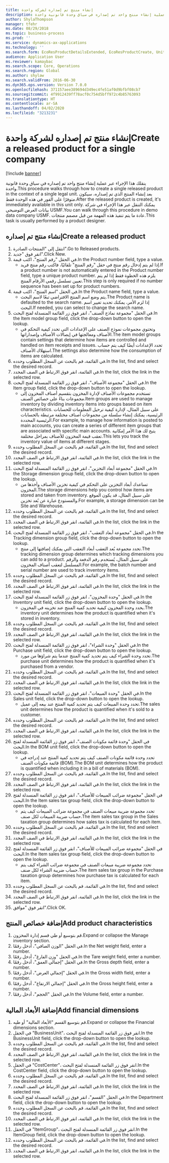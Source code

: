 ```yaml
---
title: إنشاء منتج تم إصداره لشركة واحدة
description: ينقلك هذا الإجراء عبر عملية إنشاء منتج واحد تم إصداره في سياق وحدة قانونية واحدة.
author: ShylaThompson
manager: tfehr
ms.date: 08/29/2018
ms.topic: business-process
ms.prod: ''
ms.service: dynamics-ax-applications
ms.technology: ''
ms.search.form: EcoResProductDetailsExtended, EcoResProductCreate, UnitOfMeasureLookup, DimensionLookup
audience: Application User
ms.reviewer: kamaybac
ms.search.scope: Core, Operations
ms.search.region: Global
ms.author: shylaw
ms.search.validFrom: 2016-06-30
ms.dyn365.ops.version: Version 7.0.0
ms.openlocfilehash: 371157aee389694d349ec4fe51af0d9bfbf08cb7
ms.sourcegitcommit: 4f9912439ff78acf0c754d5bff972c4b85763093
ms.translationtype: HT
ms.contentlocale: ar-SA
ms.lasthandoff: 04/02/2020
ms.locfileid: "3213231"
---
```

# <a name="create-a-released-product-for-a-single-company"></a><span data-ttu-id="c2ab9-103">إنشاء منتج تم إصداره لشركة واحدة</span><span class="sxs-lookup"><span data-stu-id="c2ab9-103">Create a released product for a single company</span></span>

[!include [banner](../../includes/banner.md)]

<span data-ttu-id="c2ab9-104">ينقلك هذا الإجراء عبر عملية إنشاء منتج واحد تم إصداره في سياق وحدة قانونية واحدة.</span><span class="sxs-lookup"><span data-stu-id="c2ab9-104">This procedure walks through how to create a single released product in the context of a single legal unit.</span></span> <span data-ttu-id="c2ab9-105">بعد إنشاء المنتج الذي تم إصداره، سيكون متوفرًا على الفور في هذه الوحدة فقط.</span><span class="sxs-lookup"><span data-stu-id="c2ab9-105">After the released product is created,  it's immediately available in this unit only.</span></span> <span data-ttu-id="c2ab9-106">يمكنك التنقل عبر هذا الإجراء في شركة بيانات العرض التوضيحي USMF.</span><span class="sxs-lookup"><span data-stu-id="c2ab9-106">You can walk through this procedure in demo data company USMF.</span></span> <span data-ttu-id="c2ab9-107">عادة ما يتم تنفيذ هذه المهمة من قبل مصمم منتجات.</span><span class="sxs-lookup"><span data-stu-id="c2ab9-107">This task is usually performed by a product designer.</span></span>


## <a name="create-a-released-product"></a><span data-ttu-id="c2ab9-108">إنشاء منتج تم إصداره</span><span class="sxs-lookup"><span data-stu-id="c2ab9-108">Create a released product</span></span>
1. <span data-ttu-id="c2ab9-109">انتقل إلى "المنتجات الصادرة‬".</span><span class="sxs-lookup"><span data-stu-id="c2ab9-109">Go to Released products.</span></span>
2. <span data-ttu-id="c2ab9-110">انقر فوق "جديد".</span><span class="sxs-lookup"><span data-stu-id="c2ab9-110">Click New.</span></span>
3. <span data-ttu-id="c2ab9-111">في الحقل "رقم المنتج"، اكتب قيمة.</span><span class="sxs-lookup"><span data-stu-id="c2ab9-111">In the Product number field, type a value.</span></span>
    * <span data-ttu-id="c2ab9-112">إذا لم يتم إدخال رقم منتج في حقل "رقم المنتج" تلقائيًا، فاكتب رقم منتج فريد.</span><span class="sxs-lookup"><span data-stu-id="c2ab9-112">If a product number is not automatically entered in the Product number field, type a unique product number.</span></span> <span data-ttu-id="c2ab9-113">يلزم هذه الخطوة فقط إذا لم يتم تعيين تسلسل رقمي الأرقام المنتج.</span><span class="sxs-lookup"><span data-stu-id="c2ab9-113">This step is only  required if no number sequence has been set up for product numbers.</span></span>  
4. <span data-ttu-id="c2ab9-114">في الحقل "اسم المنتج"، اكتب قيمة.</span><span class="sxs-lookup"><span data-stu-id="c2ab9-114">In the Product name field, type a value.</span></span>
    * <span data-ttu-id="c2ab9-115">يتم وضع اسم المنتج الافتراضي تبعًا لاسم البحث.</span><span class="sxs-lookup"><span data-stu-id="c2ab9-115">The Product name is defaulted to the search name.</span></span> <span data-ttu-id="c2ab9-116">إذا لزم الأمر، يمكنك تحديد تغيير اسم البحث.</span><span class="sxs-lookup"><span data-stu-id="c2ab9-116">If needed, you can select to change the search name.</span></span>  
5. <span data-ttu-id="c2ab9-117">في الحقل "مجموعة نماذج الصنف‬‬"، انقر فوق زر القائمة المنسدلة لفتح البحث.</span><span class="sxs-lookup"><span data-stu-id="c2ab9-117">In the Item model group field, click the drop-down button to open the lookup.</span></span>
    * <span data-ttu-id="c2ab9-118">وتحتوي مجموعات نموذج الصنف على الإعدادات التي تحدد كيفية التحكم في الأصناف ومعالجتها في إيصالات الأصناف وإصداراتها.</span><span class="sxs-lookup"><span data-stu-id="c2ab9-118">The item model groups contain settings that determine how items are controlled and handled on item receipts and issues.</span></span> <span data-ttu-id="c2ab9-119">تحدد الإعدادات أيضًا كيف يتم حساب استهلاك الأصناف.</span><span class="sxs-lookup"><span data-stu-id="c2ab9-119">The settings also determine how the consumption of items are calculated.</span></span>  
6. <span data-ttu-id="c2ab9-120">في القائمة، قم بالبحث عن السجل المطلوب وحدده.</span><span class="sxs-lookup"><span data-stu-id="c2ab9-120">In the list, find and select the desired record.</span></span>
7. <span data-ttu-id="c2ab9-121">في القائمة، انقر فوق الارتباط في الصف المحدد.</span><span class="sxs-lookup"><span data-stu-id="c2ab9-121">In the list, click the link in the selected row.</span></span>
8. <span data-ttu-id="c2ab9-122">في الحقل "مجموعة الأصناف‬‬‬"، انقر فوق زر القائمة المنسدلة لفتح البحث.</span><span class="sxs-lookup"><span data-stu-id="c2ab9-122">In the Item group field, click the drop-down button to open the lookup.</span></span>
    * <span data-ttu-id="c2ab9-123">تستخدم مجموعات الأصناف لإدارة المخزون بتقسيم أصناف المخزون إلى مجموعات بناءً على خصائص الصنف.</span><span class="sxs-lookup"><span data-stu-id="c2ab9-123">Item groups are used to manage inventory by dividing inventory items into groups based on item characteristics.</span></span> <span data-ttu-id="c2ab9-124">على سبيل المثال، لإدارة كيفية ترحيل المعلومات للحسابات الرئيسية، يمكنك إنشاء سلسلة من مجموعات أصناف مختلفة مرتبطة بالحسابات الرئيسية المحددة.</span><span class="sxs-lookup"><span data-stu-id="c2ab9-124">For example, to manage how information is posted to main accounts, you can create a series of different item groups that are associated with specific main accounts.</span></span> <span data-ttu-id="c2ab9-125">يتيح لك هذا الأمر إمكانية تعقب قيمة المخزون للأصناف بمراحل مختلفة.</span><span class="sxs-lookup"><span data-stu-id="c2ab9-125">This lets you track the inventory value of items at different stages.</span></span>  
9. <span data-ttu-id="c2ab9-126">في القائمة، قم بالبحث عن السجل المطلوب وحدده.</span><span class="sxs-lookup"><span data-stu-id="c2ab9-126">In the list, find and select the desired record.</span></span>
10. <span data-ttu-id="c2ab9-127">في القائمة، انقر فوق الارتباط في الصف المحدد.</span><span class="sxs-lookup"><span data-stu-id="c2ab9-127">In the list, click the link in the selected row.</span></span>
11. <span data-ttu-id="c2ab9-128">في الحقل "مجموعة أبعاد التخزين‬‬‬‬‬"، انقر فوق زر القائمة المنسدلة لفتح البحث.</span><span class="sxs-lookup"><span data-stu-id="c2ab9-128">In the Storage dimension group field, click the drop-down button to open the lookup.</span></span>
    * <span data-ttu-id="c2ab9-129">تساعدك أبعاد التخزين على التحكم في كيفية تخزين الأصناف وأخذها من المخزون.</span><span class="sxs-lookup"><span data-stu-id="c2ab9-129">The storage dimensions help you control how items are stored and taken from inventory.</span></span> <span data-ttu-id="c2ab9-130">على سبيل المثال، قد يكون الموقع والمستودع عبارة عن بُعد تخزين.</span><span class="sxs-lookup"><span data-stu-id="c2ab9-130">For example, a storage dimension can be Site and Warehouse.</span></span>  
12. <span data-ttu-id="c2ab9-131">في القائمة، قم بالبحث عن السجل المطلوب وحدده.</span><span class="sxs-lookup"><span data-stu-id="c2ab9-131">In the list, find and select the desired record.</span></span>
13. <span data-ttu-id="c2ab9-132">في القائمة، انقر فوق الارتباط في الصف المحدد.</span><span class="sxs-lookup"><span data-stu-id="c2ab9-132">In the list, click the link in the selected row.</span></span>
14. <span data-ttu-id="c2ab9-133">في الحقل "مجموعة أبعاد التعقب‬"، انقر فوق زر القائمة المنسدلة لفتح البحث.</span><span class="sxs-lookup"><span data-stu-id="c2ab9-133">In the Tracking dimension group field, click the drop-down button to open the lookup.</span></span>
    * <span data-ttu-id="c2ab9-134">تحدد مجموعة بُعد التعقب أبعاد التعقب التي يمكنك إضافتها إلى منتج.</span><span class="sxs-lookup"><span data-stu-id="c2ab9-134">The tracking dimension group determines which tracking dimensions you can add to a product.</span></span> <span data-ttu-id="c2ab9-135">على سبيل المثال، يُستخدم رقم الدفعة والرقم المسلسل لتعقب أصناف المخزون.</span><span class="sxs-lookup"><span data-stu-id="c2ab9-135">For example, the batch number and serial number are used to track inventory items.</span></span>  
15. <span data-ttu-id="c2ab9-136">في القائمة، قم بالبحث عن السجل المطلوب وحدده.</span><span class="sxs-lookup"><span data-stu-id="c2ab9-136">In the list, find and select the desired record.</span></span>
16. <span data-ttu-id="c2ab9-137">في القائمة، انقر فوق الارتباط في الصف المحدد.</span><span class="sxs-lookup"><span data-stu-id="c2ab9-137">In the list, click the link in the selected row.</span></span>
17. <span data-ttu-id="c2ab9-138">في الحقل "وحدة المخزون‬‬‬"، انقر فوق زر القائمة المنسدلة لفتح البحث.</span><span class="sxs-lookup"><span data-stu-id="c2ab9-138">In the Inventory unit field, click the drop-down button to open the lookup.</span></span>
    * <span data-ttu-id="c2ab9-139">يحدد وحدة المخزون كيفية تحديد كمية المنتج عند تخزينه في المخزون.</span><span class="sxs-lookup"><span data-stu-id="c2ab9-139">The inventory unit determines how the product is quantified when it's stored in inventory.</span></span>  
18. <span data-ttu-id="c2ab9-140">في القائمة، قم بالبحث عن السجل المطلوب وحدده.</span><span class="sxs-lookup"><span data-stu-id="c2ab9-140">In the list, find and select the desired record.</span></span>
19. <span data-ttu-id="c2ab9-141">في القائمة، انقر فوق الارتباط في الصف المحدد.</span><span class="sxs-lookup"><span data-stu-id="c2ab9-141">In the list, click the link in the selected row.</span></span>
20. <span data-ttu-id="c2ab9-142">في الحقل "وحدة الشراء‬‬‬"، انقر فوق زر القائمة المنسدلة لفتح البحث.</span><span class="sxs-lookup"><span data-stu-id="c2ab9-142">In the Purchase unit field, click the drop-down button to open the lookup.</span></span>
    * <span data-ttu-id="c2ab9-143">تحدد وحدة الشراء كيف يتم تحديد كمية المنتج عندما يتم شراؤها من مورد.</span><span class="sxs-lookup"><span data-stu-id="c2ab9-143">The purchase unit determines how the product is quantified when it's purchased from a vendor.</span></span>  
21. <span data-ttu-id="c2ab9-144">في القائمة، قم بالبحث عن السجل المطلوب وحدده.</span><span class="sxs-lookup"><span data-stu-id="c2ab9-144">In the list, find and select the desired record.</span></span>
22. <span data-ttu-id="c2ab9-145">في القائمة، انقر فوق الارتباط في الصف المحدد.</span><span class="sxs-lookup"><span data-stu-id="c2ab9-145">In the list, click the link in the selected row.</span></span>
23. <span data-ttu-id="c2ab9-146">في الحقل "وحدة المبيعات‬‬‬"، انقر فوق زر القائمة المنسدلة لفتح البحث.</span><span class="sxs-lookup"><span data-stu-id="c2ab9-146">In the Sales unit field, click the drop-down button to open the lookup.</span></span>
    * <span data-ttu-id="c2ab9-147">تحدد وحدة المبيعات كيف يتم تحديد كمية المنتج عند بيعه إلى عميل.</span><span class="sxs-lookup"><span data-stu-id="c2ab9-147">The sales unit determines how the product is quantified when it's sold to a customer.</span></span>  
24. <span data-ttu-id="c2ab9-148">في القائمة، قم بالبحث عن السجل المطلوب وحدده.</span><span class="sxs-lookup"><span data-stu-id="c2ab9-148">In the list, find and select the desired record.</span></span>
25. <span data-ttu-id="c2ab9-149">في القائمة، انقر فوق الارتباط في الصف المحدد.</span><span class="sxs-lookup"><span data-stu-id="c2ab9-149">In the list, click the link in the selected row.</span></span>
26. <span data-ttu-id="c2ab9-150">في الحقل "وحدة قائمة مكونات الصنف‬‬‬"، انقر فوق زر القائمة المنسدلة لفتح البحث.</span><span class="sxs-lookup"><span data-stu-id="c2ab9-150">In the BOM unit field, click the drop-down button to open the lookup.</span></span>
    * <span data-ttu-id="c2ab9-151">تحدد وحدة قائمة مكونات الصنف كيف يتم تحديد كمية المنتج عند إدراجه في قائمة مكونات الصنف (BOM).</span><span class="sxs-lookup"><span data-stu-id="c2ab9-151">The BOM unit determines how the product is quantified when including it in a bill of materials (BOM).</span></span>  
27. <span data-ttu-id="c2ab9-152">في القائمة، قم بالبحث عن السجل المطلوب وحدده.</span><span class="sxs-lookup"><span data-stu-id="c2ab9-152">In the list, find and select the desired record.</span></span>
28. <span data-ttu-id="c2ab9-153">في القائمة، انقر فوق الارتباط في الصف المحدد.</span><span class="sxs-lookup"><span data-stu-id="c2ab9-153">In the list, click the link in the selected row.</span></span>
29. <span data-ttu-id="c2ab9-154">في الحقل "مجموعة ضرائب المبيعات للأصناف‬"، انقر فوق زر القائمة المنسدلة لفتح البحث.</span><span class="sxs-lookup"><span data-stu-id="c2ab9-154">In the Item sales tax group field, click the drop-down button to open the lookup.</span></span>
    * <span data-ttu-id="c2ab9-155">تحدد مجموعة ضريبة مبيعات الصنف في مجموعة ضرائب المبيعات كيف يتم حساب ضريبة المبيعات لكل صنف.</span><span class="sxs-lookup"><span data-stu-id="c2ab9-155">The item sales tax group in the Sales taxation group determines how sales tax is calculated for each item.</span></span>  
30. <span data-ttu-id="c2ab9-156">في القائمة، قم بالبحث عن السجل المطلوب وحدده.</span><span class="sxs-lookup"><span data-stu-id="c2ab9-156">In the list, find and select the desired record.</span></span>
31. <span data-ttu-id="c2ab9-157">في القائمة، انقر فوق الارتباط في الصف المحدد.</span><span class="sxs-lookup"><span data-stu-id="c2ab9-157">In the list, click the link in the selected row.</span></span>
32. <span data-ttu-id="c2ab9-158">في الحقل "مجموعة ضرائب المبيعات للأصناف‬"، انقر فوق زر القائمة المنسدلة لفتح البحث.</span><span class="sxs-lookup"><span data-stu-id="c2ab9-158">In the Item sales tax group field, click the drop-down button to open the lookup.</span></span>
    * <span data-ttu-id="c2ab9-159">تحدد مجموعة ضريبة مبيعات الصنف في مجموعة ضرائب الشراء كيف يتم حساب ضريبة الشراء لكل صنف.</span><span class="sxs-lookup"><span data-stu-id="c2ab9-159">The item sales tax group in the Purchase taxation group determines how purchase tax is calculated for each item.</span></span>  
33. <span data-ttu-id="c2ab9-160">في القائمة، قم بالبحث عن السجل المطلوب وحدده.</span><span class="sxs-lookup"><span data-stu-id="c2ab9-160">In the list, find and select the desired record.</span></span>
34. <span data-ttu-id="c2ab9-161">في القائمة، انقر فوق الارتباط في الصف المحدد.</span><span class="sxs-lookup"><span data-stu-id="c2ab9-161">In the list, click the link in the selected row.</span></span>
35. <span data-ttu-id="c2ab9-162">انقر فوق "موافق".</span><span class="sxs-lookup"><span data-stu-id="c2ab9-162">Click OK.</span></span>

## <a name="add-product-characteristics"></a><span data-ttu-id="c2ab9-163">إضافة خصائص المنتج</span><span class="sxs-lookup"><span data-stu-id="c2ab9-163">Add product characteristics</span></span>
1. <span data-ttu-id="c2ab9-164">قم بتوسيع أو طي قسم إدارة المخزون.</span><span class="sxs-lookup"><span data-stu-id="c2ab9-164">Expand or collapse the Manage inventory section.</span></span>
2. <span data-ttu-id="c2ab9-165">في الحقل "الوزن الصافي‬"، أدخل رقمًا.</span><span class="sxs-lookup"><span data-stu-id="c2ab9-165">In the Net weight field, enter a number.</span></span>
3. <span data-ttu-id="c2ab9-166">في الحقل "وزن الفارغ‬"، أدخل رقمًا.</span><span class="sxs-lookup"><span data-stu-id="c2ab9-166">In the Tare weight field, enter a number.</span></span>
4. <span data-ttu-id="c2ab9-167">في الحقل "إجمالي العمق‬"، أدخل رقمًا.</span><span class="sxs-lookup"><span data-stu-id="c2ab9-167">In the Gross depth field, enter a number.</span></span>
5. <span data-ttu-id="c2ab9-168">في الحقل "إجمالي العرض‬‬"، أدخل رقمًا.</span><span class="sxs-lookup"><span data-stu-id="c2ab9-168">In the Gross width field, enter a number.</span></span>
6. <span data-ttu-id="c2ab9-169">في الحقل "إجمالي الارتفاع‬"، أدخل رقمًا.</span><span class="sxs-lookup"><span data-stu-id="c2ab9-169">In the Gross height field, enter a number.</span></span>
7. <span data-ttu-id="c2ab9-170">في الحقل "الحجم‬"، أدخل رقمًا.</span><span class="sxs-lookup"><span data-stu-id="c2ab9-170">In the Volume field, enter a number.</span></span>

## <a name="add-financial-dimensions"></a><span data-ttu-id="c2ab9-171">إضافة الأبعاد المالية</span><span class="sxs-lookup"><span data-stu-id="c2ab9-171">Add financial dimensions</span></span>
1. <span data-ttu-id="c2ab9-172">قم بتوسيع القسم "الأبعاد المالية" أو طيه.</span><span class="sxs-lookup"><span data-stu-id="c2ab9-172">Expand or collapse the Financial dimensions section.</span></span>
2. <span data-ttu-id="c2ab9-173">في الحقل "BusinessUnit‬‬‬"، انقر فوق زر القائمة المنسدلة لفتح البحث.</span><span class="sxs-lookup"><span data-stu-id="c2ab9-173">In the BusinessUnit field, click the drop-down button to open the lookup.</span></span>
3. <span data-ttu-id="c2ab9-174">في القائمة، قم بالبحث عن السجل المطلوب وحدده.</span><span class="sxs-lookup"><span data-stu-id="c2ab9-174">In the list, find and select the desired record.</span></span>
4. <span data-ttu-id="c2ab9-175">في القائمة، انقر فوق الارتباط في الصف المحدد.</span><span class="sxs-lookup"><span data-stu-id="c2ab9-175">In the list, click the link in the selected row.</span></span>
5. <span data-ttu-id="c2ab9-176">في الحقل "CostCenter"، انقر فوق زر القائمة المنسدلة لفتح البحث.</span><span class="sxs-lookup"><span data-stu-id="c2ab9-176">In the CostCenter field, click the drop-down button to open the lookup.</span></span>
6. <span data-ttu-id="c2ab9-177">في القائمة، قم بالبحث عن السجل المطلوب وحدده.</span><span class="sxs-lookup"><span data-stu-id="c2ab9-177">In the list, find and select the desired record.</span></span>
7. <span data-ttu-id="c2ab9-178">في القائمة، انقر فوق الارتباط في الصف المحدد.</span><span class="sxs-lookup"><span data-stu-id="c2ab9-178">In the list, click the link in the selected row.</span></span>
8. <span data-ttu-id="c2ab9-179">في الحقل "القسم"، انقر فوق زر القائمة المنسدلة لفتح البحث.</span><span class="sxs-lookup"><span data-stu-id="c2ab9-179">In the Department field, click the drop-down button to open the lookup.</span></span>
9. <span data-ttu-id="c2ab9-180">في القائمة، قم بالبحث عن السجل المطلوب وحدده.</span><span class="sxs-lookup"><span data-stu-id="c2ab9-180">In the list, find and select the desired record.</span></span>
10. <span data-ttu-id="c2ab9-181">في القائمة، انقر فوق الارتباط في الصف المحدد.</span><span class="sxs-lookup"><span data-stu-id="c2ab9-181">In the list, click the link in the selected row.</span></span>
11. <span data-ttu-id="c2ab9-182">في الحقل "ItemGroup"، انقر فوق زر القائمة المنسدلة لفتح البحث.</span><span class="sxs-lookup"><span data-stu-id="c2ab9-182">In the ItemGroup field, click the drop-down button to open the lookup.</span></span>
12. <span data-ttu-id="c2ab9-183">في القائمة، قم بالبحث عن السجل المطلوب وحدده.</span><span class="sxs-lookup"><span data-stu-id="c2ab9-183">In the list, find and select the desired record.</span></span>
13. <span data-ttu-id="c2ab9-184">في القائمة، انقر فوق الارتباط في الصف المحدد.</span><span class="sxs-lookup"><span data-stu-id="c2ab9-184">In the list, click the link in the selected row.</span></span>

